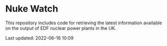 # Nuke Watch

This repository includes code for retrieving the latest information available on the output of EDF nuclear power plants in the UK.

Last updated: 2022-06-16 10:09